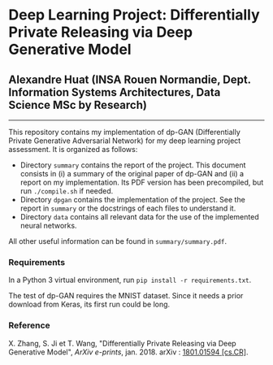 # Deep Learning Project: Differentially Private Releasing via Deep Generative Model
## Alexandre Huat (INSA Rouen Normandie, Dept. Information Systems Architectures, Data Science MSc by Research)

----

This repository contains my implementation of dp-GAN (Differentially Private Generative Adversarial Network) for my deep learning project assessment. It is organized as follows:
* Directory `summary` contains the report of the project. This document consists in (i) a summary of the original paper of dp-GAN and (ii) a report on my implementation. Its PDF version has been precompiled, but run `./compile.sh` if needed.
* Directory `dpgan` contains the implementation of the project. See the report in `summary` or the docstrings of each files to understand it.
* Directory `data` contains all relevant data for the use of the implemented neural networks.

All other useful information can be found in `summary/summary.pdf`.

### Requirements

In a Python 3 virtual environment, run `pip install -r requirements.txt`.

The test of dp-GAN requires the MNIST dataset. Since it needs a prior download from Keras, its first run could be long.

### Reference
X. Zhang, S. Ji et T. Wang, "Differentially Private Releasing via Deep Generative Model", _ArXiv e-prints_, jan. 2018. arXiv : [1801.01594 [cs.CR]](https://arxiv.org/abs/1801.01594).
